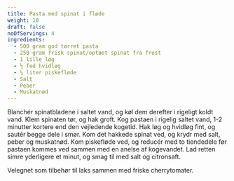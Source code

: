 ```yaml
---
title: Pasta med spinat i fløde
weight: 10
draft: false
noOfServings: 4
ingredients:
  - 500 gram god tørret pasta
  - 250 gram frisk spinat/optøet spinat fra frost
  - 1 lille løg
  - ½ fed hvidløg
  - ¼ liter piskefløde
  - Salt
  - Peber
  - Muskatnød
---
```


Blanchér spinatbladene i saltet vand, og køl dem derefter i rigeligt
koldt vand. Klem spinaten tør, og hak groft. Kog pastaen i rigelig
saltet vand, 1-2 minutter kortere end den vejledende kogetid. Hak løg og
hvidløg fint, og sautér begge dele i smør. Kom det hakkede spinat ved,
og krydr med salt, peber og muskatnød. Kom piskefløde ved, og reducér
med to tiendedele før pastaen kommes ved sammen med en anelse af
kogevandet. Lad retten simre yderligere et minut, og smag til med salt
og citronsaft.

Velegnet som tilbehør til laks sammen med friske cherrytomater.

